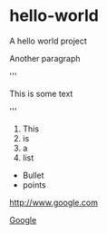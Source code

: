 hello-world
===========

A hello world project

Another paragraph

'''
<p>This is some text<p>
'''

1. This
2. is
3. a
4. list

* Bullet
* points

http://www.google.com

[Google](http://www.facebook.com)
